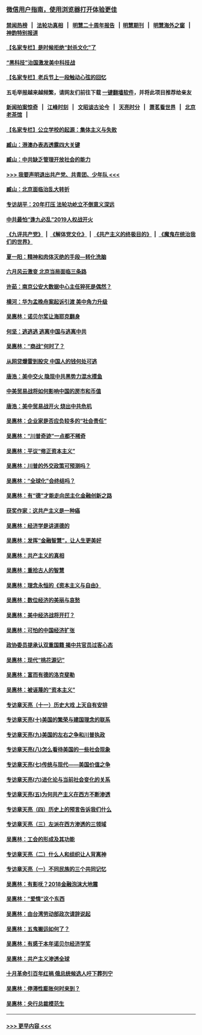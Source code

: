 ### [微信用户指南，使用浏览器打开体验更佳](https://github.com/gfw-breaker/banned-news1/blob/master/indexes/wechat-guide.md?t=0)
#### [禁闻热榜](热点新闻.md?t=0)  &nbsp;&nbsp;|&nbsp;&nbsp; [法轮功真相](https://github.com/gfw-breaker/truth/blob/master/README.md?t=0) &nbsp;&nbsp;|&nbsp;&nbsp; [明慧二十周年报告](https://github.com/gfw-breaker/mh-reports/blob/master/README.md?t=0) &nbsp;&nbsp;|&nbsp;&nbsp;[明慧期刊](https://github.com/gfw-breaker/mh-qikan) &nbsp;&nbsp;|&nbsp;&nbsp; [明慧海外之窗](https://github.com/gfw-breaker/mh-news/blob/master/README.md?t=0) &nbsp;&nbsp;|&nbsp;&nbsp; [神韵特别报道](https://github.com/gfw-breaker/mh-news/blob/master/shenyun.md?t=0)
#### [【名家专栏】是时候拒绝“封杀文化”了](../pages/nsc423/n11814093.md?t=02091144) 
#### [“黑科技”治国激发美中科技战](../pages/nsc423/n11638056.md?t=02091144) 
#### [【名家专栏】老兵节上一段触动心弦的回忆](../pages/nsc423/n11646016.md?t=02091144) 
#### 五毛举报越来越频繁，请网友们前往下载 [一键翻墙软件](https://github.com/gfw-breaker/ssr-accounts)，并将此项目推荐给亲友
#### [新闻拍案惊奇](https://github.com/gfw-breaker/banned-news1/blob/master/pages/link4.md) &nbsp;&nbsp;|&nbsp;&nbsp; [江峰时刻](https://github.com/gfw-breaker/banned-news1/blob/master/pages/link4.md) &nbsp;&nbsp;|&nbsp;&nbsp; [文昭谈古论今](https://github.com/gfw-breaker/banned-news1/blob/master/pages/link4.md) &nbsp;&nbsp;|&nbsp;&nbsp; [天亮时分](https://github.com/gfw-breaker/banned-news1/blob/master/pages/link4.md) &nbsp;&nbsp;|&nbsp;&nbsp; [萧茗看世界](https://github.com/gfw-breaker/banned-news1/blob/master/pages/link4.md) &nbsp;&nbsp;|&nbsp;&nbsp; [北京老茶馆](https://github.com/gfw-breaker/banned-news1/blob/master/pages/link4.md) &nbsp;&nbsp;|&nbsp;&nbsp; 
#### [【名家专栏】公立学校的起源：集体主义与失败](../pages/nsc423/n11601833.md?t=02091144) 
#### [臧山：港澳办表态透露四大关键](../pages/nsc423/n11421628.md?t=02091144) 
#### [臧山：中共缺乏管理开放社会的能力](../pages/nsc423/n11407457.md?t=02091144) 
#### [>>> 我要声明退出共产党、共青团、少年队 <<<](https://github.com/begood0513/goodnews/blob/master/quit/letter.md) 
#### [臧山：北京面临治乱大转折](../pages/nsc423/n11406895.md?t=02091144) 
#### [专访胡平：20年打压 法轮功屹立不倒意义深远](../pages/nsc423/n11398800.md?t=02091144) 
#### [中共最怕“逢九必乱”2019人权战开火](../pages/nsc423/n11385248.md?t=02091144) 
#### [《九评共产党》](https://github.com/begood0513/9ping.md/blob/master/README.md) &nbsp;|&nbsp; [《解体党文化》](../../../../jtdwh.md/blob/master/README.md)  &nbsp;|&nbsp; [《共产主义的终极目的》](../../../../gczydzjmd.md/blob/master/README.md) &nbsp;|&nbsp; [《魔鬼在统治我们的世界》](../../../../mgztzwmdsj.md/blob/master/README.md) 
#### [夏一阳：精神和肉体灭绝的手段—转化洗脑](../pages/nsc423/n11368250.md?t=02091144) 
#### [六月风云激变 北京当局面临三条路](../pages/nsc423/n11313668.md?t=02091144) 
#### [许茹：南京公安大数据中心主任猝死是偶然？](../pages/nsc423/n11064744.md?t=02091144) 
#### [横河：华为孟晚舟案起诉引渡 美中角力升级](../pages/nsc423/n11027230.md?t=02091144) 
#### [吴惠林：诺贝尔奖让海耶克翻身](../pages/nsc423/n10890049.md?t=02091144) 
#### [何坚：逃逃逃 逃离中国与逃离中共](../pages/nsc423/n10592891.md?t=02091144) 
#### [吴惠林：“商战”何时了？](../pages/nsc423/n10573558.md?t=02091144) 
#### [从网贷爆雷到股灾 中国人的钱何处可逃](../pages/nsc423/n10572800.md?t=02091144) 
#### [唐浩：美中交火 隐现中共黑势力混水摸鱼](../pages/nsc423/n10544040.md?t=02091144) 
#### [中美贸易战将如何影响中国的房市和币值](../pages/nsc423/n10543697.md?t=02091144) 
#### [唐浩：美中贸易战开火 烧出中共危机](../pages/nsc423/n10540126.md?t=02091144) 
#### [吴惠林：企业家是否应负较多的“社会责任”](../pages/nsc423/n10535022.md?t=02091144) 
#### [吴惠林：“川普奇迹”一点都不稀奇](../pages/nsc423/n10512808.md?t=02091144) 
#### [吴惠林：平议“修正资本主义”](../pages/nsc423/n10495724.md?t=02091144) 
#### [吴惠林：川普的外交政策可预测吗？](../pages/nsc423/n10462387.md?t=02091144) 
#### [吴惠林：“全球化”会终结吗？](../pages/nsc423/n10452838.md?t=02091144) 
#### [吴惠林：有“德”才能走向民主化金融创新之路](../pages/nsc423/n10432292.md?t=02091144) 
#### [获奖作家：这共产主义是一种癌](../pages/nsc423/n10431541.md?t=02091144) 
#### [吴惠林：经济学是讲道德的](../pages/nsc423/n10398014.md?t=02091144) 
#### [吴惠林：发挥“金融智慧”，让人生更美好](../pages/nsc423/n10375019.md?t=02091144) 
#### [吴惠林：共产主义的真相](../pages/nsc423/n10351394.md?t=02091144) 
#### [吴惠林：重拾古人的智慧](../pages/nsc423/n10337691.md?t=02091144) 
#### [吴惠林：理念永恒的《资本主义与自由》](../pages/nsc423/n10316274.md?t=02091144) 
#### [吴惠林：数位经济的美丽与哀愁](../pages/nsc423/n10292946.md?t=02091144) 
#### [吴惠林：美中经济战将开打？](../pages/nsc423/n10258825.md?t=02091144) 
#### [吴惠林：可怕的中国经济扩张](../pages/nsc423/n10219147.md?t=02091144) 
#### [政协委员提承认双重国籍 揭中共官员过客心态](../pages/nsc423/n10208809.md?t=02091144) 
#### [吴惠林：现代“桃花源记”](../pages/nsc423/n10185234.md?t=02091144) 
#### [吴惠林：富而有德的洛克斐勒](../pages/nsc423/n10142264.md?t=02091144) 
#### [吴惠林：被诬蔑的“资本主义”](../pages/nsc423/n10124816.md?t=02091144) 
#### [专访章天亮（十一）历史大戏 上天自有安排](../pages/nsc423/n10094905.md?t=02091144) 
#### [专访章天亮(十)美国的繁荣与建国理念的联系](../pages/nsc423/n10094899.md?t=02091144) 
#### [专访章天亮(九)美国的左右之争和川普执政](../pages/nsc423/n10094889.md?t=02091144) 
#### [专访章天亮(八)怎么看待美国的一些社会现象](../pages/nsc423/n10094857.md?t=02091144) 
#### [专访章天亮(七)传统与现代——美国价值之争](../pages/nsc423/n10093140.md?t=02091144) 
#### [专访章天亮(六)进化论与当前社会变化的关系](../pages/nsc423/n10092036.md?t=02091144) 
#### [专访章天亮(五)为何共产主义在西方不断渗透](../pages/nsc423/n10083620.md?t=02091144) 
#### [专访章天亮（四）历史上的预言告诉我们什么](../pages/nsc423/n10083606.md?t=02091144) 
#### [专访章天亮（三）左派在西方渗透的三领域](../pages/nsc423/n10081115.md?t=02091144) 
#### [吴惠林：工会的形成及其功能](../pages/nsc423/n10080633.md?t=02091144) 
#### [专访章天亮（二）什么人和组织让人背离神](../pages/nsc423/n10076637.md?t=02091144) 
#### [专访章天亮（一）不同民族的三个共同记忆](../pages/nsc423/n10074188.md?t=02091144) 
#### [吴惠林：有影呒？2018金融泡沫大地震](../pages/nsc423/n10040534.md?t=02091144) 
#### [吴惠林：“爱情”这个东西](../pages/nsc423/n10019423.md?t=02091144) 
#### [吴惠林：由台湾劳动部政次请辞说起](../pages/nsc423/n9979679.md?t=02091144) 
#### [吴惠林：五鬼搬运如何了？](../pages/nsc423/n9925338.md?t=02091144) 
#### [吴惠林：有感于本年诺贝尔经济学奖](../pages/nsc423/n9871883.md?t=02091144) 
#### [吴惠林：共产主义渗透全球](../pages/nsc423/n9812748.md?t=02091144) 
#### [十月革命引百年红祸 俄总统候选人吁下葬列宁](../pages/nsc423/n9810182.md?t=02091144) 
#### [吴惠林：停滞性膨胀何时来到？](../pages/nsc423/n9764136.md?t=02091144) 
#### [吴惠林：央行总裁模范生](../pages/nsc423/n9728134.md?t=02091144) 

----
#### [ >>> 更早内容 <<< ](../indexes/nsc423-earlier.md)

